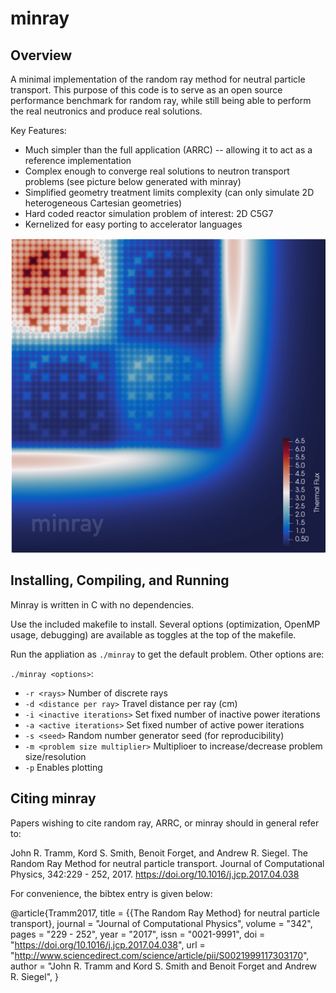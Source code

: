 # minray

## Overview

A minimal implementation of the random ray method for neutral particle transport. This purpose of this code is to serve as an open source performance benchmark for random ray, while still being able to perform the real neutronics and produce real solutions.

Key Features:
  - Much simpler than the full application (ARRC) -- allowing it to act as a reference implementation
  - Complex enough to converge real solutions to neutron transport problems (see picture below generated with minray)
  - Simplified geometry treatment limits complexity (can only simulate 2D heterogeneous Cartesian geometries)
  - Hard coded reactor simulation problem of interest: 2D C5G7
  - Kernelized for easy porting to accelerator languages

![minray](doc/img/2D_C5G7_thermal_flux_wm.jpg)

## Installing, Compiling, and Running

Minray is written in C with no dependencies.

Use the included makefile to install. Several options (optimization, OpenMP usage, debugging) are available as toggles at the top of the makefile.

Run the appliation as `./minray` to get the default problem. Other options are:

`./minray <options>`:
 - `-r <rays>`                    Number of discrete rays
 - `-d <distance per ray>`        Travel distance per ray (cm)
 - `-i <inactive iterations>`     Set fixed number of inactive power iterations
 - `-a <active iterations>`       Set fixed number of active power iterations
 - `-s <seed>`                    Random number generator seed (for reproducibility)
 - `-m <problem size multiplier>` Multiplioer to increase/decrease problem size/resolution
 - `-p`                           Enables plotting

## Citing minray

Papers wishing to cite random ray, ARRC, or minray should in general refer to:

John R. Tramm, Kord S. Smith, Benoit Forget, and Andrew R. Siegel.  The Random
Ray Method for neutral particle transport. Journal of Computational Physics,
342:229 - 252, 2017. https://doi.org/10.1016/j.jcp.2017.04.038

For convenience, the bibtex entry is given below:

@article{Tramm2017,
title = {{The Random Ray Method} for neutral particle transport},
journal = "Journal of Computational Physics",
volume = "342",
pages = "229 - 252",
year = "2017",
issn = "0021-9991",
doi = "https://doi.org/10.1016/j.jcp.2017.04.038",
url = "http://www.sciencedirect.com/science/article/pii/S0021999117303170",
author = "John R. Tramm and Kord S. Smith and Benoit Forget and Andrew R. Siegel",
}
